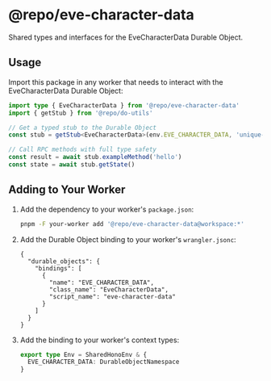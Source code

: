 # @repo/eve-character-data

Shared types and interfaces for the EveCharacterData Durable Object.

## Usage

Import this package in any worker that needs to interact with the EveCharacterData Durable Object:

```typescript
import type { EveCharacterData } from '@repo/eve-character-data'
import { getStub } from '@repo/do-utils'

// Get a typed stub to the Durable Object
const stub = getStub<EveCharacterData>(env.EVE_CHARACTER_DATA, 'unique-id')

// Call RPC methods with full type safety
const result = await stub.exampleMethod('hello')
const state = await stub.getState()
```

## Adding to Your Worker

1. Add the dependency to your worker's `package.json`:
   ```bash
   pnpm -F your-worker add '@repo/eve-character-data@workspace:*'
   ```

2. Add the Durable Object binding to your worker's `wrangler.jsonc`:
   ```jsonc
   {
     "durable_objects": {
       "bindings": [
         {
           "name": "EVE_CHARACTER_DATA",
           "class_name": "EveCharacterData",
           "script_name": "eve-character-data"
         }
       ]
     }
   }
   ```

3. Add the binding to your worker's context types:
   ```typescript
   export type Env = SharedHonoEnv & {
     EVE_CHARACTER_DATA: DurableObjectNamespace
   }
   ```
